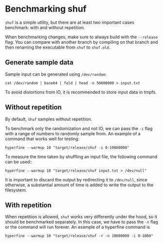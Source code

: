 <!-- spell-checker:ignore tmpfs -->

# Benchmarking shuf

`shuf` is a simple utility, but there are at least two important cases
benchmark: with and without repetition.

When benchmarking changes, make sure to always build with the `--release` flag.
You can compare with another branch by compiling on that branch and then
renaming the executable from `shuf` to `shuf.old`.

## Generate sample data

Sample input can be generated using `/dev/random`:

```shell
cat /dev/random | base64 | fold | head -n 50000000 > input.txt
```

To avoid distortions from IO, it is recommended to store input data in tmpfs.

## Without repetition

By default, `shuf` samples without repetition. 

To benchmark only the randomization and not IO, we can pass the `-i` flag with 
a range of numbers to randomly sample from. An example of a command that works 
well for testing:

```shell
hyperfine --warmup 10 "target/release/shuf -i 0-10000000"
```

To measure the time taken by shuffling an input file, the following command can
be used::

```shell
hyperfine --warmup 10 "target/release/shuf input.txt > /dev/null"
```

It is important to discard the output by redirecting it to `/dev/null`, since
otherwise, a substantial amount of time is added to write the output to the
filesystem.

## With repetition

When repetition is allowed, `shuf` works very differently under the hood, so it
should be benchmarked separately. In this case, we have to pass the `-n` flag or
the command will run forever. An example of a hyperfine command is

```shell
hyperfine --warmup 10 "target/release/shuf -r -n 10000000 -i 0-1000"
```
